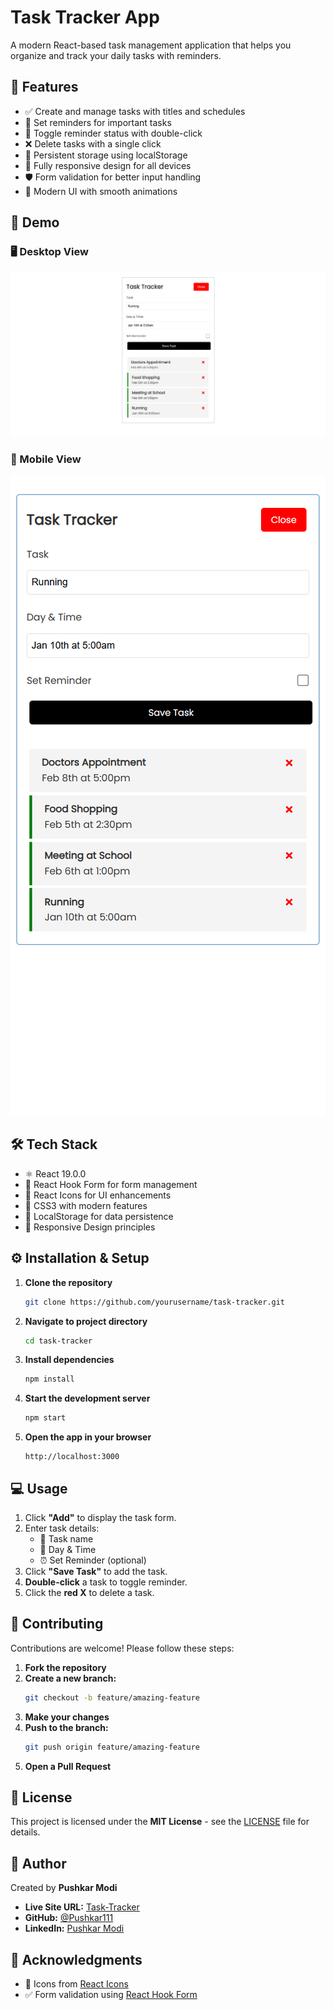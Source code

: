 # Task Tracker App

A modern React-based task management application that helps you organize and track your daily tasks with reminders.

## 🚀 Features

- ✅ Create and manage tasks with titles and schedules
- 🔔 Set reminders for important tasks
- 🔄 Toggle reminder status with double-click
- ❌ Delete tasks with a single click
- 💾 Persistent storage using localStorage
- 📱 Fully responsive design for all devices
- 🛡️ Form validation for better input handling
- 🎨 Modern UI with smooth animations

## 🎥 Demo

### 🖥️ Desktop View
![Desktop View](./src/assets/design/desktop-view.png)

### 📱 Mobile View
![Mobile View](./src/assets/design/mobile-view.png)

## 🛠️ Tech Stack

- ⚛️ React 19.0.0
- 🎯 React Hook Form for form management
- 🔗 React Icons for UI enhancements
- 🎨 CSS3 with modern features
- 💾 LocalStorage for data persistence
- 📱 Responsive Design principles

## ⚙️ Installation & Setup

1. **Clone the repository**
    ```bash
    git clone https://github.com/yourusername/task-tracker.git
    ```

2. **Navigate to project directory**
    ```bash
    cd task-tracker
    ```

3. **Install dependencies**
    ```bash
    npm install
    ```

4. **Start the development server**
    ```bash
    npm start
    ```

5. **Open the app in your browser**
    ```
    http://localhost:3000
    ```

## 💻 Usage

1. Click **"Add"** to display the task form.
2. Enter task details:
   - 📌 Task name
   - 📅 Day & Time
   - ⏰ Set Reminder (optional)
3. Click **"Save Task"** to add the task.
4. **Double-click** a task to toggle reminder.
5. Click the **red X** to delete a task.

## 🤝 Contributing

Contributions are welcome! Please follow these steps:

1. **Fork the repository**
2. **Create a new branch:**
    ```bash
    git checkout -b feature/amazing-feature
    ```
3. **Make your changes**
4. **Push to the branch:**
    ```bash
    git push origin feature/amazing-feature
    ```
5. **Open a Pull Request**

## 📝 License

This project is licensed under the **MIT License** - see the [LICENSE](LICENSE) file for details.

## 👤 Author

Created by **Pushkar Modi**

- **Live Site URL:** [Task-Tracker](https://taskify-tracker.netlify.app/)
- **GitHub:** [@Pushkar111](https://github.com/Pushkar111)
- **LinkedIn:** [Pushkar Modi](https://www.linkedin.com/in/pushkar-modi)

## 🙏 Acknowledgments

- 🎨 Icons from [React Icons](https://react-icons.github.io/react-icons/)
- ✅ Form validation using [React Hook Form](https://react-hook-form.com/)
